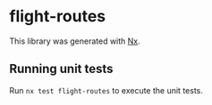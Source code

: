 # flight-routes

This library was generated with [Nx](https://nx.dev).

## Running unit tests

Run `nx test flight-routes` to execute the unit tests.
